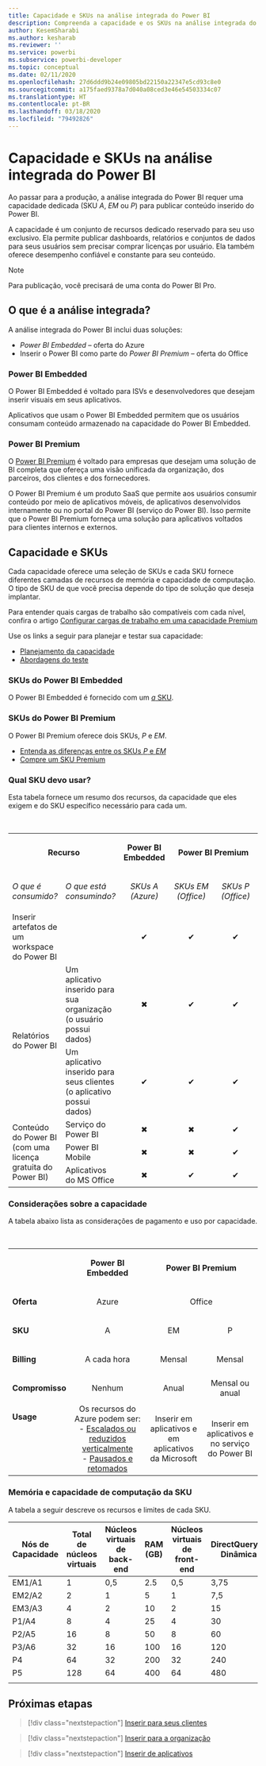 ```yaml
---
title: Capacidade e SKUs na análise integrada do Power BI
description: Compreenda a capacidade e os SKUs na análise integrada do Power BI.
author: KesemSharabi
ms.author: kesharab
ms.reviewer: ''
ms.service: powerbi
ms.subservice: powerbi-developer
ms.topic: conceptual
ms.date: 02/11/2020
ms.openlocfilehash: 27d6ddd9b24e09805bd22150a22347e5cd93c8e0
ms.sourcegitcommit: a175faed9378a7d040a08ced3e46e54503334c07
ms.translationtype: HT
ms.contentlocale: pt-BR
ms.lasthandoff: 03/18/2020
ms.locfileid: "79492826"
---
```

# <a name="capacity-and-skus-in-power-bi-embedded-analytics"></a>Capacidade e SKUs na análise integrada do Power BI

Ao passar para a produção, a análise integrada do Power BI requer uma capacidade dedicada (SKU *A*, *EM* ou *P*) para publicar conteúdo inserido do Power BI.

A capacidade é um conjunto de recursos dedicado reservado para seu uso exclusivo. Ela permite publicar dashboards, relatórios e conjuntos de dados para seus usuários sem precisar comprar licenças por usuário. Ela também oferece desempenho confiável e constante para seu conteúdo.

>[!NOTE]
>Para publicação, você precisará de uma conta do Power BI Pro.

## <a name="what-is-embedded-analytics"></a>O que é a análise integrada?

A análise integrada do Power BI inclui duas soluções:
* *Power BI Embedded* – oferta do Azure
* Inserir o Power BI como parte do *Power BI Premium* – oferta do Office

### <a name="power-bi-embedded"></a>Power BI Embedded

O Power BI Embedded é voltado para ISVs e desenvolvedores que desejam inserir visuais em seus aplicativos.

Aplicativos que usam o Power BI Embedded permitem que os usuários consumam conteúdo armazenado na capacidade do Power BI Embedded.

### <a name="power-bi-premium"></a>Power BI Premium

O [Power BI Premium](../../service-premium-what-is.md) é voltado para empresas que desejam uma solução de BI completa que ofereça uma visão unificada da organização, dos parceiros, dos clientes e dos fornecedores.

O Power BI Premium é um produto SaaS que permite aos usuários consumir conteúdo por meio de aplicativos móveis, de aplicativos desenvolvidos internamente ou no portal do Power BI (serviço do Power BI). Isso permite que o Power BI Premium forneça uma solução para aplicativos voltados para clientes internos e externos.

## <a name="capacity-and-skus"></a>Capacidade e SKUs

Cada capacidade oferece uma seleção de SKUs e cada SKU fornece diferentes camadas de recursos de memória e capacidade de computação. O tipo de SKU de que você precisa depende do tipo de solução que deseja implantar.

Para entender quais cargas de trabalho são compatíveis com cada nível, confira o artigo [Configurar cargas de trabalho em uma capacidade Premium](../../service-admin-premium-workloads.md)

Use os links a seguir para planejar e testar sua capacidade:
* [Planejamento da capacidade](embedded-capacity-planning.md)
* [Abordagens do teste](../../service-premium-capacity-optimize.md#testing-approaches)

### <a name="power-bi-embedded-skus"></a>SKUs do Power BI Embedded

O Power BI Embedded é fornecido com um [*a* SKU](../../service-admin-premium-purchase.md#purchase-a-skus-for-testing-and-other-scenarios).

### <a name="power-bi-premium-skus"></a>SKUs do Power BI Premium

O Power BI Premium oferece dois SKUs, *P* e *EM*.
* [Entenda as diferenças entre os SKUs *P* e *EM*](../../service-premium-what-is.md#subscriptions-and-licensing)
* [Compre um SKU Premium](../../service-admin-premium-purchase.md)

### <a name="which-sku-should-i-use"></a>Qual SKU devo usar?

Esta tabela fornece um resumo dos recursos, da capacidade que eles exigem e do SKU específico necessário para cada um. 

</br>
<table>
<col width="20%">
<col width="20%">
<col width="20%">
<col width="20%">
<col width="20%">
<tbody>
<tr>
<td style="text-align: center"; colspan="2"><p><b>Recurso</b></p></td>
<td style="text-align: center">
<p><b>Power BI Embedded</b></p>
</td>
<td style="text-align: center"; colspan="2">
<p><b>Power BI Premium</b></p>
</td>
</tr>
<tr>
<td><p><em>O que é consumido?</em><p></td>
<td><p><em>O que está consumindo?</em><p></td>
<td style="text-align: center"><p><em>SKUs A</br>(Azure)</em></p></td>
<td style="text-align: center"><p><em>SKUs EM</br>(Office)</em></p></td>
<td style="text-align: center"><p><em>SKUs P</br>(Office)</em></p></td>
</tr>
<tr>
<td>Inserir artefatos de um workspace do Power BI</td>
<td>
</td>
<td style="text-align: center">✔</td>
<td style="text-align: center">✔</td>
<td style="text-align: center">✔</td>
</tr>
<tr>
<td rowspan="2">Relatórios do Power BI</td>
<td>Um aplicativo inserido para sua organização</br>(o usuário possui dados)</td>
<td style="text-align: center">✖</td>
<td style="text-align: center">✔</td>
<td style="text-align: center">✔</td>
</tr>
<tr>
<td>Um aplicativo inserido para seus clientes</br>(o aplicativo possui dados)</td>
<td style="text-align: center">✔</td>
<td style="text-align: center">✔</td>
<td style="text-align: center">✔</td>
</tr>
<tr>
<td rowspan="3">Conteúdo do Power BI<br>(com uma licença gratuita do Power BI)</td>
<td>Serviço do Power BI</td>
<td style="text-align: center">✖</td>
<td style="text-align: center">✖</td>
<td style="text-align: center">✔</td>
</tr>
<tr>
<td>Power BI Mobile</td>
<td style="text-align: center">✖</td>
<td style="text-align: center">✖</td>
<td style="text-align: center">✔</td>
</tr>
<tr>
<td>Aplicativos do MS Office</td>
<td style="text-align: center">✖</td>
<td style="text-align: center">✔</td>
<td style="text-align: center">✔</td>
</tr>
</tbody>
</table>

### <a name="capacity-considerations"></a>Considerações sobre a capacidade

A tabela abaixo lista as considerações de pagamento e uso por capacidade.

</br>
<table>
<tbody>
<tr>
<td></td>
<td style="text-align: center;"><p><strong>Power BI Embedded</strong></p></td>
<td style="text-align: center;" colspan="2"><p><strong>Power BI Premium</strong></p></td>
</tr>
<tr>
<td><p><strong>Oferta</strong></p></td>
<td style="text-align: center;"><p>Azure</p></td>
<td style="text-align: center;" colspan="2"><p>Office</p></td>
</tr>
<tr>
<td><p><strong>SKU</strong></p></td>
<td style="text-align: center;"><p>A</p></td>
<td style="text-align: center;"><p>EM</p></td>
<td style="text-align: center;"><p>P</p></td>
</tr>
<tr>
<td><p><strong>Billing</strong></td>
<td style="text-align: center;">A cada hora</td>
<td style="text-align: center;">Mensal</td>
<td style="text-align: center;">Mensal</td>
</tr>
<tr>
<td><p><strong>Compromisso</strong></td>
<td style="text-align: center;">Nenhum</td>
<td style="text-align: center;">Anual</td>
<td style="text-align: center;">Mensal ou anual</td>
</tr>
<tr>
<td valign="top"><p><strong>Usage</strong></td>
<td style="text-align: center;">Os recursos do Azure podem ser:</br>- <a href="azure-pbie-scale-capacity.md">Escalados ou reduzidos verticalmente</a></br>- <a href="azure-pbie-pause-start.md">Pausados e retomados</a>
</td>
<td style="text-align: center;">Inserir em aplicativos e em</br> aplicativos da Microsoft</td>
<td style="text-align: center;">Inserir em aplicativos e</br> no serviço do Power BI</td>
</tr>
</tbody>
</table>

### <a name="sku-memory-and-computing-power"></a>Memória e capacidade de computação da SKU

A tabela a seguir descreve os recursos e limites de cada SKU.

| Nós de Capacidade | Total de núcleos virtuais | Núcleos virtuais de back-end | RAM (GB) | Núcleos virtuais de front-end | DirectQuery/Conexão Dinâmica (por s) | Paralelismo de atualização de modelo |
| --- | --- | --- | --- | --- | --- | --- |
| EM1/A1 | 1 | 0,5 | 2.5 | 0,5 | 3,75 | 1 |
| EM2/A2 | 2 | 1 | 5 | 1 | 7,5 | 2 |
| EM3/A3 | 4 | 2 | 10 | 2 | 15 | 3 |
| P1/A4 | 8 | 4 | 25 | 4 | 30 | 6 |
| P2/A5 | 16 | 8 | 50 | 8 | 60 | 12 |
| P3/A6 | 32 | 16 | 100 | 16 | 120 | 24 |
| P4 | 64 | 32 | 200 | 32 | 240 | 48 |
| P5 | 128 | 64 | 400 | 64 | 480 | 96 |
| | | | | | | |

## <a name="next-steps"></a>Próximas etapas

> [!div class="nextstepaction"]
>[Inserir para seus clientes](embed-sample-for-customers.md)

> [!div class="nextstepaction"]
>[Inserir para a organização](embed-sample-for-your-organization.md)

> [!div class="nextstepaction"]
> [Inserir de aplicativos](embed-from-apps.md)